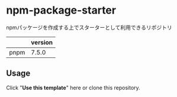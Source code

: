 # npm-package-starter

npmパッケージを作成する上でスターターとして利用できるリポジトリ

|      | version |
| ---- | ------- |
| pnpm |  7.5.0  |

## Usage

Click "**Use this template**" here or clone this repository.